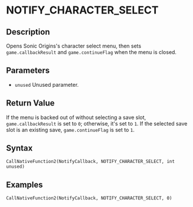 # NOTIFY_CHARACTER_SELECT

## Description
Opens Sonic Origins's character select menu, then sets `game.callbackResult` and `game.continueFlag` when the menu is closed.

## Parameters
- `unused`
Unused parameter.

## Return Value
If the menu is backed out of without selecting a save slot, `game.callbackResult` is set to `0`; otherwise, it's set to `1`. If the selected save slot is an existing save, `game.continueFlag` is set to `1`.

## Syntax
```
CallNativeFunction2(NotifyCallback, NOTIFY_CHARACTER_SELECT, int unused)
```

## Examples
```
CallNativeFunction2(NotifyCallback, NOTIFY_CHARACTER_SELECT, 0)
```